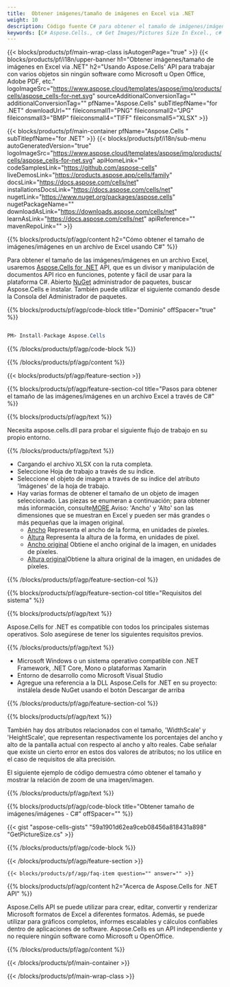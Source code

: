 ```yaml
---
title:  Obtener imágenes/tamaño de imágenes en Excel via .NET
weight: 10
description: Código fuente C# para obtener el tamaño de imágenes/imágenes en Excel en .NET Framework, .NET Core, Mono o plataformas Xamarin.
keywords: [C# Aspose.Cells., c# Get Images/Pictures Size In Excel., c# Obtain Images/Pictures Size In Excel., c# Access Images/Pictures Size In Excel]
---
```

{{< blocks/products/pf/main-wrap-class isAutogenPage="true" >}}
{{< blocks/products/pf/i18n/upper-banner h1="Obtener imágenes/tamaño de imágenes en Excel via .NET" h2="Usando Aspose.Cells\' API para trabajar con varios objetos sin ningún software como Microsoft u Open Office, Adobe PDF, etc." logoImageSrc="https://www.aspose.cloud/templates/aspose/img/products/cells/aspose_cells-for-net.svg" sourceAdditionalConversionTag="" additionalConversionTag="" pfName="Aspose.Cells" subTitlepfName="for .NET" downloadUrl="" fileiconsmall1="PNG" fileiconsmall2="JPG" fileiconsmall3="BMP" fileiconsmall4="TIFF" fileiconsmall5="XLSX" >}}

{{< blocks/products/pf/main-container pfName="Aspose.Cells " subTitlepfName="for .NET" >}}
{{< blocks/products/pf/i18n/sub-menu autoGeneratedVersion="true" logoImageSrc="https://www.aspose.cloud/templates/aspose/img/products/cells/aspose_cells-for-net.svg" apiHomeLink="" codeSamplesLink="https://github.com/aspose-cells" liveDemosLink="https://products.aspose.app/cells/family" docsLink="https://docs.aspose.com/cells/net" installationsDocsLink="https://docs.aspose.com/cells/net" nugetLink="https://www.nuget.org/packages/aspose.cells" nugetPackageName="" downloadAsLink="https://downloads.aspose.com/cells/net" learnAsLink="https://docs.aspose.com/cells/net" apiReference="" mavenRepoLink="" >}}

{{% blocks/products/pf/agp/content h2="Cómo obtener el tamaño de imágenes/imágenes en un archivo de Excel usando C#" %}}

 Para obtener el tamaño de las imágenes/imágenes en un archivo Excel, usaremos
 [Aspose.Cells for .NET](https://products.aspose.com/cells/net) 
 API, que es un divisor y manipulación de documentos API rico en funciones, potente y fácil de usar para la plataforma C#. Abierto
 [NuGet](https://www.nuget.org/packages/aspose.cells) 
 administrador de paquetes, buscar
 Aspose.Cells 
 e instalar. También puede utilizar el siguiente comando desde la Consola del Administrador de paquetes.

{{% blocks/products/pf/agp/code-block title="Dominio" offSpacer="true" %}}

```cs

PM> Install-Package Aspose.Cells

```

{{% /blocks/products/pf/agp/code-block %}}

{{% /blocks/products/pf/agp/content %}}

{{< blocks/products/pf/agp/feature-section >}}

{{% blocks/products/pf/agp/feature-section-col title="Pasos para obtener el tamaño de las imágenes/imágenes en un archivo Excel a través de C#" %}}

{{% blocks/products/pf/agp/text %}}

Necesita aspose.cells.dll para probar el siguiente flujo de trabajo en su propio entorno.

{{% /blocks/products/pf/agp/text %}}

+ Cargando el archivo XLSX con la ruta completa.
+ Seleccione Hoja de trabajo a través de su índice.
+ Seleccione el objeto de imagen a través de su índice del atributo 'Imágenes' de la hoja de trabajo.
 + Hay varias formas de obtener el tamaño de un objeto de imagen seleccionado. Las piezas se enumeran a continuación; para obtener más información, consulte[MORE](https://reference.aspose.com/cells/net/aspose.cells.drawing/picture/).Aviso: 'Ancho' y 'Alto' son las dimensiones que se muestran en Excel y pueden ser más grandes o más pequeñas que la imagen original.
    + [Ancho](https://reference.aspose.com/cells/net/aspose.cells.drawing/shape/width/) Representa el ancho de la forma, en unidades de píxeles.
    + [Altura](https://reference.aspose.com/cells/net/aspose.cells.drawing/shape/height/) Representa la altura de la forma, en unidades de píxel.
    + [Ancho original](https://reference.aspose.com/cells/net/aspose.cells.drawing/picture/originalwidth/) Obtiene el ancho original de la imagen, en unidades de píxeles.
    + [Altura original](https://reference.aspose.com/cells/net/aspose.cells.drawing/picture/originalheight/)Obtiene la altura original de la imagen, en unidades de píxeles.


{{% /blocks/products/pf/agp/feature-section-col %}}

{{% blocks/products/pf/agp/feature-section-col title="Requisitos del sistema" %}}

{{% blocks/products/pf/agp/text %}}

 Aspose.Cells for .NET es compatible con todos los principales sistemas operativos. Solo asegúrese de tener los siguientes requisitos previos.

{{% /blocks/products/pf/agp/text %}}

-  Microsoft Windows o un sistema operativo compatible con .NET Framework, .NET Core, Mono o plataformas Xamarin
-  Entorno de desarrollo como Microsoft Visual Studio
-  Agregue una referencia a la DLL Aspose.Cells for .NET en su proyecto: instálela desde NuGet usando el botón Descargar de arriba

{{% /blocks/products/pf/agp/feature-section-col %}}


{{% blocks/products/pf/agp/text %}}
 
También hay dos atributos relacionados con el tamaño, 'WidthScale' y 'HeightScale', que representan respectivamente los porcentajes del ancho y alto de la pantalla actual con respecto al ancho y alto reales.
 Cabe señalar que existe un cierto error en estos dos valores de atributos; no los utilice en el caso de requisitos de alta precisión.
 
 El siguiente ejemplo de código demuestra cómo obtener el tamaño y mostrar la relación de zoom de una imagen/imagen.

{{% /blocks/products/pf/agp/text %}}

{{% blocks/products/pf/agp/code-block title="Obtener tamaño de imágenes/imágenes - C#" offSpacer="" %}}

{{< gist "aspose-cells-gists" "59a1901d62ea9ceb08456a818431a898" "GetPictureSize.cs" >}}

{{% /blocks/products/pf/agp/code-block %}}

{{< /blocks/products/pf/agp/feature-section >}}

    {{< blocks/products/pf/agp/faq-item question="" answer="" >}}
 

<!-- aboutfile Starts -->

{{% blocks/products/pf/agp/content h2="Acerca de Aspose.Cells for .NET API" %}}

Aspose.Cells API se puede utilizar para crear, editar, convertir y renderizar Microsoft formatos de Excel a diferentes formatos. Además, se puede utilizar para gráficos completos, informes escalables y cálculos confiables dentro de aplicaciones de software. Aspose.Cells es un API independiente y no requiere ningún software como Microsoft u OpenOffice.

{{% /blocks/products/pf/agp/content %}}



<!-- aboutfile Ends -->
<!--
{{< blocks/products/pf/agp/other-supported-section title="Other Supported Splitting Formats" subTitle="Using C#, One can also split large file into chunks of many other file formats including." >}}

{{< blocks/products/pf/agp/other-supported-section-item href="https://products.aspose.com/cells/net/splitter/ods/" name="ODS" description="OpenDocument Spreadsheet File" >}}
{{< blocks/products/pf/agp/other-supported-section-item href="https://products.aspose.com/cells/net/splitter/xls/" name="XLS" description="Excel Binary Format" >}}
{{< blocks/products/pf/agp/other-supported-section-item href="https://products.aspose.com/cells/net/splitter/xlsb/" name="XLSB" description="Binary Excel Workbook File" >}}
{{< blocks/products/pf/agp/other-supported-section-item href="https://products.aspose.com/cells/net/splitter/xlsm/" name="XLSM" description="Spreadsheet File" >}}

{{< /blocks/products/pf/agp/other-supported-section >}}

-->

{{< /blocks/products/pf/main-container >}}
    
{{< /blocks/products/pf/main-wrap-class >}}
